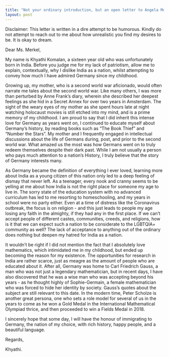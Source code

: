 ```yaml
---
title: "Not your ordinary introduction, but an open letter to Angela Merkel"
layout: post
---
```


Disclaimer: This letter is written in a dire attempt to be humorous. Kindly do not attempt to reach out to me about how unrealistic you find my desires to be. It is okay to dream.

Dear Ms. Merkel,

My name is Khyathi Komalan, a sixteen year old who was unfortunately born in India. Before you judge me for my lack of patriotism, allow me to explain, contextually, why I dislike India as a nation, whilst attempting to convey how much I have admired Germany since my childhood. 

Growing up, my mother, who is a second world war aficionado, would often narrate me tales about the second world war. Like many others, I was more than perturbed by Anne Frank’s diary, wherein she described her deepest feelings as she hid in a Secret Annex for over two years in Amsterdam. The sight of the weary eyes of my mother as she spent hours late at night watching holocaust movies is still etched into my mind, and is a prime memory of my childhood. I am proud to say that I did inherit this intense love for Germany as years went on, I continued to educate myself about Germany’s history, by reading books such as “The Book Thief” and “Number the Stars”. My mother and I frequently engaged in intellectual discussions about the life of Germans during, post, and prior to the second world war. What amazed us the most was how Germans went on to truly redeem themselves despite their dark past. While I am not usually a person who pays much attention to a nation’s History, I truly believe that the story of Germany interests many. 

As Germany became the definition of everything I ever loved, learning more about India as a young citizen of this nation only led to a deep feeling of dismay that never left. As a teenager, every nook and cranny seems to be yelling at me about how India is not the right place for someone my age to live in. The sorry state of the education system with no advanced curriculum has led to me resorting to homeschooling, and my years in school were no party either. Even at a time of distress like the Coronavirus outbreak, the focus is on religion - and this just leads to people my age losing any faith in the almighty, if they had any in the first place. If we can’t accept people of different castes, communities, creeds, and religions, how is it that we can expect such a nation to be considerate to the LGBTQIA+ community as well? The lack of acceptance to anything out of the ordinary does nothing but deepen my hatred for India as a nation.

It wouldn’t be right if I did not mention the fact that I absolutely love mathematics, which intimidated me in my childhood, but ended up becoming the reason for my existence. The opportunities for research in India are rather scarce, just as meagre as the amount of people who are educated about it. After all, Germany was home to Carl Friedrich Gauss, a man who was not just a legendary mathematician, but in recent days, I have also discovered that he was a wise man who was accepting beyond his years - as he thought highly of Sophie-Germain, a female mathematician who was forced to hide her identity by society. Gauss’s quotes about the subject are still relevant to this date. In the modern time, Peter Scholze is another great persona, one who sets a role model for several of us in the years to come as he won a Gold Medal in the International Mathematical Olympiad thrice, and then proceeded to win a Fields Medal in 2018. 

I sincerely hope that some day, I will have the honour of immigrating to Germany, the nation of my choice, with rich history, happy people, and a beautiful language.

Regards,

Khyathi.




